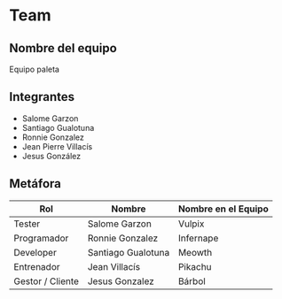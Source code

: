 # Team
## Nombre del equipo
Equipo paleta
## Integrantes
- Salome Garzon
- Santiago Gualotuna
- Ronnie Gonzalez
- Jean Pierre Villacís
- Jesus González
## Metáfora
| Rol              | Nombre      | Nombre en el Equipo |
|------------------|-------------|---------------------|
|     Tester  |   Salome Garzon  |  Vulpix    |
|   Programador    |   Ronnie Gonzalez  |   Infernape   |
|    Developer     | Santiago Gualotuna |   Meowth     |
| Entrenador       | Jean Villacís    |  Pikachu    |
|   Gestor / Cliente    |  Jesus Gonzalez   |  Bárbol    |